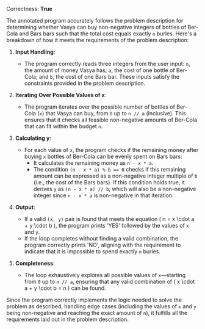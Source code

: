Correctness: **True**

The annotated program accurately follows the problem description for determining whether Vasya can buy non-negative integers of bottles of Ber-Cola and Bars bars such that the total cost equals exactly `n` burles. Here's a breakdown of how it meets the requirements of the problem description:

1. **Input Handling**:
   - The program correctly reads three integers from the user input: `n`, the amount of money Vasya has; `a`, the cost of one bottle of Ber-Cola; and `b`, the cost of one Bars bar. These inputs satisfy the constraints provided in the problem description.

2. **Iterating Over Possible Values of x**:
   - The program iterates over the possible number of bottles of Ber-Cola (`x`) that Vasya can buy, from `0` up to `n // a` (inclusive). This ensures that it checks all feasible non-negative amounts of Ber-Cola that can fit within the budget `n`.

3. **Calculating y**:
   - For each value of `x`, the program checks if the remaining money after buying `x` bottles of Ber-Cola can be evenly spent on Bars bars:
     - It calculates the remaining money as `n - x * a`.
     - The condition `(n - x * a) % b == 0` checks if this remaining amount can be expressed as a non-negative integer multiple of `b` (i.e., the cost of the Bars bars). If this condition holds true, it derives `y` as `(n - x * a) // b`, which will also be a non-negative integer since `n - x * a` is non-negative in that iteration.

4. **Output**:
   - If a valid `(x, y)` pair is found that meets the equation \( n = x \cdot a + y \cdot b \), the program prints 'YES' followed by the values of `x` and `y`.
   - If the loop completes without finding a valid combination, the program correctly prints 'NO', aligning with the requirement to indicate that it is impossible to spend exactly `n` burles.

5. **Completeness**:
   - The loop exhaustively explores all possible values of `x`—starting from `0` up to `n // a`, ensuring that any valid combination of \( x \cdot a + y \cdot b = n \) can be found.

Since the program correctly implements the logic needed to solve the problem as described, handling edge cases (including the values of `x` and `y` being non-negative and reaching the exact amount of `n`), it fulfills all the requirements laid out in the problem description.